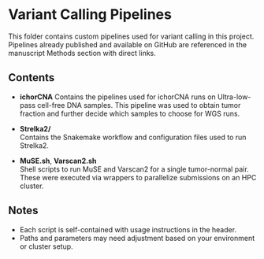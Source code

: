 # Variant Calling Pipelines

This folder contains custom pipelines used for variant calling in this project. Pipelines already published and available on GitHub are referenced in the manuscript Methods section with direct links.

## Contents
- **ichorCNA**
  Contains the pipelines used for ichorCNA runs on Ultra-low-pass cell-free DNA samples. This pipeline was used to obtain tumor fraction and further decide which samples to choose for WGS runs.
- **Strelka2/**  
  Contains the Snakemake workflow and configuration files used to run Strelka2.

- **MuSE.sh**, **Varscan2.sh**  
  Shell scripts to run MuSE and Varscan2 for a single tumor-normal pair. These were executed via wrappers to parallelize submissions on an HPC cluster.

## Notes

- Each script is self-contained with usage instructions in the header.
- Paths and parameters may need adjustment based on your environment or cluster setup.
